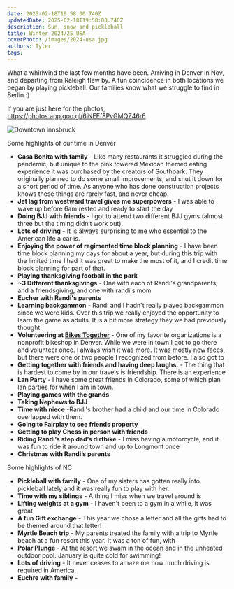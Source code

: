 ```yaml
---
date: 2025-02-18T19:58:00.740Z
updatedDate: 2025-02-18T19:58:00.740Z
description: Sun, snow and pickleball
title: Winter 2024/25 USA
coverPhoto: /images/2024-usa.jpg
authors: Tyler
tags:
---
```


What a whirlwind the last few months have been. Arriving in Denver in Nov, and departing from Raleigh flew by. A fun coincidence in both locations we began by playing pickleball. Our families know what we struggle to find in Berlin :)

If you are just here for the photos, https://photos.app.goo.gl/6iNEEf8PvGMQZ46r6

![Downtown innsbruck](/images/2024-usa.jpg)

Some highlights of our time in Denver

-  **Casa Bonita with family** - Like many restaurants it struggled during the pandemic, but unique to the pink towered Mexican themed eating experience it was purchased by the creators of Southpark. They originally planned to do some small improvements, and shut it down for a short period of time. As anyone who has done construction projects knows these things are rarely fast, and never cheap.
-  **Jet lag from westward travel gives me superpowers** - I was able to wake up before 6am rested and ready to start the day
-  **Doing BJJ with friends** - I got to attend two different BJJ gyms (almost three but the timing didn’t work out).
-  **Lots of driving** - It is always surprising to me who essential to the American life a car is.
-  **Enjoying the power of regimented time block planning** - I have been time block planning my days for about a year, but during this trip with the limited time I had it was great to make the most of it, and I credit time block planning for part of that.
-  **Playing thanksgiving football in the park**
-  **~3 Different thanksgivings** - One with each of Randi's grandparents, and a friendsgiving, and one with randi's mom
-  **Eucher with Randi's parents**
-  **Learning backgammon** - Randi and I hadn't really played backgammon since we were kids. Over this trip we really enjoyed the opportunity to learn the game as adults. It is a bit more strategy they we had previously thought.
-  **Volunteering at [Bikes Together](https://www.bikestogether.org/)** - One of my favorite organizations is a nonprofit bikeshop in Denver. While we were in town I got to go there and volunteer once. I always wish it was more. It was mostly new faces, but there were one or two people I recognized from before. I also got to
-  **Getting together with friends and having deep laughs.** - The thing that is hardest to come by in our travels is friendship. There is an experience
-  **Lan Party** - I have some great friends in Colorado, some of which plan lan parties for when I am in town.
-  **Playing games with the grands**
-  **Taking Nephews to BJJ**
-  **Time with niece** -Randi's brother had a child and our time in Colorado overlapped with them.
-  **Going to Fairplay to see friends property**
-  **Getting to play Chess in person with friends**
-  **Riding Randi’s step dad’s dirtbike** - I miss having a motorcycle, and it was fun to ride it around town and up to Longmont once
-  **Christmas with Randi’s parents**

Some highlights of NC

-  **Pickleball with family** - One of my sisters has gotten really into pickleball lately and it was really fun to play with her.
-  **Time with my siblings** - A thing I miss when we travel around is
-  **Lifting weights at a gym** - I haven't been to a gym in a while, it was great
-  **A fun Gift exchange** - This year we chose a letter and all the gifts had to be themed around that letter!
-  **Myrtle Beach trip** - My parents treated the family with a trip to Myrtle beach at a fun resort this year. It was a ton of fun, with
-  **Polar Plunge** - At the resort we swam in the ocean and in the unheated outdoor pool. January is quite cold for swimming!
-  **Lots of driving** - It never ceases to amaze me how much driving is required in America.
-  **Euchre with family** -
